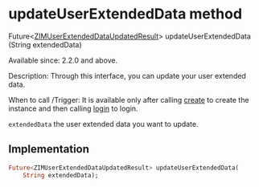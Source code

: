


# updateUserExtendedData method








Future&lt;[ZIMUserExtendedDataUpdatedResult](../../zego_uikit_prebuilt_live_audio_room/ZIMUserExtendedDataUpdatedResult-class.md)> updateUserExtendedData
(String extendedData)





<p>Available since: 2.2.0 and above.</p>
<p>Description: Through this interface, you can update your user extended data.</p>
<p>When to call /Trigger: It is available only after calling <a href="../../zego_uikit_prebuilt_live_audio_room/ZIM/create.md">create</a> to create the instance and then calling <a href="../../zego_uikit_prebuilt_live_audio_room/ZIM/login.md">login</a> to login.</p>
<p><code>extendedData</code> the user extended data you want to update.</p>



## Implementation

```dart
Future<ZIMUserExtendedDataUpdatedResult> updateUserExtendedData(
    String extendedData);
```







